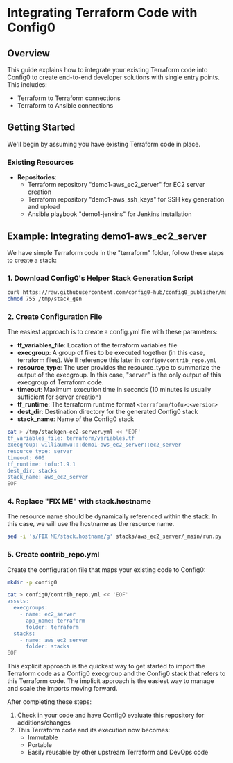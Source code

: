 # Integrating Terraform Code with Config0

## Overview
This guide explains how to integrate your existing Terraform code into Config0 to create end-to-end developer solutions with single entry points. This includes:
- Terraform to Terraform connections
- Terraform to Ansible connections

## Getting Started
We'll begin by assuming you have existing Terraform code in place.

### Existing Resources
- **Repositories**:
  - Terraform repository "demo1-aws_ec2_server" for EC2 server creation
  - Terraform repository "demo1-aws_ssh_keys" for SSH key generation and upload
  - Ansible playbook "demo1-jenkins" for Jenkins installation

## Example: Integrating demo1-aws_ec2_server

We have simple Terraform code in the "terraform" folder, follow these steps to create a stack:

### 1. Download Config0's Helper Stack Generation Script
```bash
curl https://raw.githubusercontent.com/config0-hub/config0_publisher/main/config0_publisher/bin/stack_gen -o /tmp/stack_gen
chmod 755 /tmp/stack_gen
```

### 2. Create Configuration File
The easiest approach is to create a config.yml file with these parameters:

- **tf_variables_file**: Location of the terraform variables file
- **execgroup**: A group of files to be executed together (in this case, terraform files). We'll reference this later in `config0/contrib_repo.yml`
- **resource_type**: The user provides the resource_type to summarize the output of the execgroup. In this case, "server" is the only output of this execgroup of Terraform code.
- **timeout**: Maximum execution time in seconds (10 minutes is usually sufficient for server creation)
- **tf_runtime**: The terraform runtime format `<terraform/tofu>:<version>`
- **dest_dir**: Destination directory for the generated Config0 stack
- **stack_name**: Name of the Config0 stack

```bash
cat > /tmp/stackgen-ec2-server.yml << 'EOF'
tf_variables_file: terraform/variables.tf
execgroup: williaumwu:::demo1-aws_ec2_server::ec2_server
resource_type: server
timeout: 600
tf_runtime: tofu:1.9.1
dest_dir: stacks
stack_name: aws_ec2_server
EOF
```

### 4. Replace "FIX ME" with stack.hostname 

The resource name should be dynamically referenced within the stack. In this case, we will use the hostname as the resource name.

```bash
sed -i 's/FIX ME/stack.hostname/g' stacks/aws_ec2_server/_main/run.py
```

### 5. Create contrib_repo.yml

Create the configuration file that maps your existing code to Config0:

```bash
mkdir -p config0

cat > config0/contrib_repo.yml << 'EOF'
assets:
  execgroups:
    - name: ec2_server
      app_name: terraform
      folder: terraform
  stacks:
    - name: aws_ec2_server
      folder: stacks
EOF
```

This explicit approach is the quickest way to get started to import the Terraform code as a Config0 execgroup and the Config0 stack that refers to this Terraform code. The implicit approach is the easiest way to manage and scale the imports moving forward.

After completing these steps:
1. Check in your code and have Config0 evaluate this repository for additions/changes
2. This Terraform code and its execution now becomes:
   - Immutable
   - Portable
   - Easily reusable by other upstream Terraform and DevOps code
